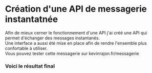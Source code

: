 # Création d'une API de messagerie instantatnée
Afin de mieux cerner le fonctionnement d'une API j'ai créé une API qui permet d'échanger des messages instantanés.<br/>
Une interface a aussi été mise en place afin de rendre l'ensemble plus confortable à utiliser.<br/>
Vous pouvez tester cette messagerie sur kevinrajon.fr/messagerie

### Voici le résultat final 

